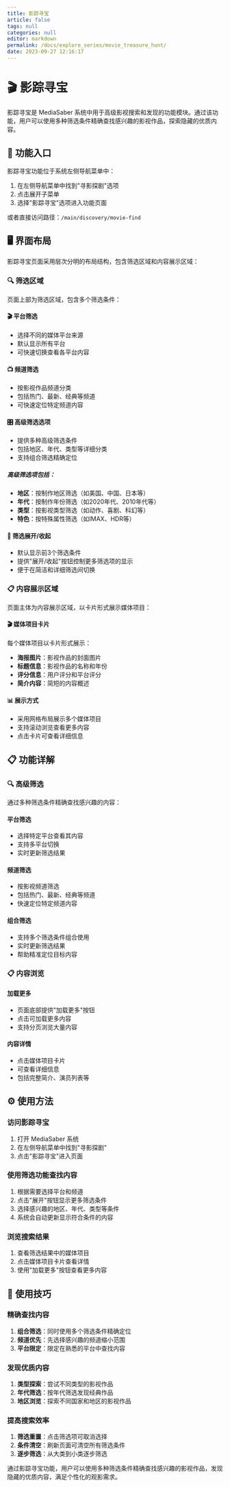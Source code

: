 ```yaml
---
title: 影踪寻宝
article: false
tags: null
categories: null
editor: markdown
permalink: /docs/explore_series/movie_treasure_hunt/
date: 2023-09-27 12:16:17
---
```


# 🎬 影踪寻宝

影踪寻宝是 MediaSaber 系统中用于高级影视搜索和发现的功能模块。通过该功能，用户可以使用多种筛选条件精确查找感兴趣的影视作品，探索隐藏的优质内容。

## 🚪 功能入口

影踪寻宝功能位于系统左侧导航菜单中：

1. 在左侧导航菜单中找到"寻影探剧"选项
2. 点击展开子菜单
3. 选择"影踪寻宝"选项进入功能页面

或者直接访问路径：`/main/discovery/movie-find`

## 🖥️ 界面布局

影踪寻宝页面采用层次分明的布局结构，包含筛选区域和内容展示区域：

### 🔍 筛选区域

页面上部为筛选区域，包含多个筛选条件：

#### 🎬 平台筛选

- 选择不同的媒体平台来源
- 默认显示所有平台
- 可快速切换查看各平台内容

#### 📺 频道筛选

- 按影视作品频道分类
- 包括热门、最新、经典等频道
- 可快速定位特定频道内容

#### 🎛️ 高级筛选选项

- 提供多种高级筛选条件
- 包括地区、年代、类型等详细分类
- 支持组合筛选精确定位

##### 高级筛选项包括：

- **地区**：按制作地区筛选（如美国、中国、日本等）
- **年代**：按制作年份筛选（如2020年代、2010年代等）
- **类型**：按影视类型筛选（如动作、喜剧、科幻等）
- **特色**：按特殊属性筛选（如IMAX、HDR等）

#### 📝 筛选展开/收起

- 默认显示前3个筛选条件
- 提供"展开/收起"按钮控制更多筛选项的显示
- 便于在简洁和详细筛选间切换

### 📋 内容展示区域

页面主体为内容展示区域，以卡片形式展示媒体项目：

#### 🎬 媒体项目卡片

每个媒体项目以卡片形式展示：

- **海报图片**：影视作品的封面图片
- **标题信息**：影视作品的名称和年份
- **评分信息**：用户评分和平台评分
- **简介内容**：简短的内容概述

#### 📊 展示方式

- 采用网格布局展示多个媒体项目
- 支持滚动浏览查看更多内容
- 点击卡片可查看详细信息

## 📋 功能详解

### 🔍 高级筛选

通过多种筛选条件精确查找感兴趣的内容：

#### 平台筛选

- 选择特定平台查看其内容
- 支持多平台切换
- 实时更新筛选结果

#### 频道筛选

- 按影视频道筛选
- 包括热门、最新、经典等频道
- 快速定位特定频道内容

#### 组合筛选

- 支持多个筛选条件组合使用
- 实时更新筛选结果
- 帮助精准定位目标内容

### 📋 内容浏览

#### 加载更多

- 页面底部提供"加载更多"按钮
- 点击可加载更多内容
- 支持分页浏览大量内容

#### 内容详情

- 点击媒体项目卡片
- 可查看详细信息
- 包括完整简介、演员列表等

## ⚙️ 使用方法

### 访问影踪寻宝

1. 打开 MediaSaber 系统
2. 在左侧导航菜单中找到"寻影探剧"
3. 点击"影踪寻宝"进入页面

### 使用筛选功能查找内容

1. 根据需要选择平台和频道
2. 点击"展开"按钮显示更多筛选条件
3. 选择感兴趣的地区、年代、类型等条件
4. 系统会自动更新显示符合条件的内容

### 浏览搜索结果

1. 查看筛选结果中的媒体项目
2. 点击媒体项目卡片查看详情
3. 使用"加载更多"按钮查看更多内容

## 🎯 使用技巧

### 精确查找内容

1. **组合筛选**：同时使用多个筛选条件精确定位
2. **频道优先**：先选择感兴趣的频道缩小范围
3. **平台限定**：限定在熟悉的平台中查找内容

### 发现优质内容

1. **类型探索**：尝试不同类型的影视作品
2. **年代筛选**：按年代筛选发现经典作品
3. **地区浏览**：探索不同国家和地区的影视作品

### 提高搜索效率

1. **筛选重置**：点击筛选项可取消选择
2. **条件清空**：刷新页面可清空所有筛选条件
3. **逐步筛选**：从大类到小类逐步筛选

通过影踪寻宝功能，用户可以使用多种筛选条件精确查找感兴趣的影视作品，发现隐藏的优质内容，满足个性化的观影需求。
